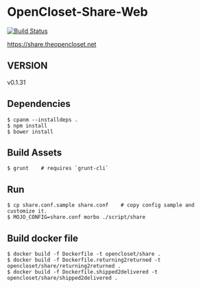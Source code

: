 # OpenCloset-Share-Web #

[![Build Status](https://travis-ci.org/opencloset/monitor.svg?branch=v0.1.31)](https://travis-ci.org/opencloset/OpenCloset-Share-Web)

https://share.theopencloset.net

## VERSION ##

v0.1.31

## Dependencies ##

    $ cpanm --installdeps .
    $ npm install
    $ bower install

## Build Assets ##

    $ grunt    # requires `grunt-cli`

## Run ##

    $ cp share.conf.sample share.conf    # copy config sample and customize it.
    $ MOJO_CONFIG=share.conf morbo ./script/share

## Build docker file ##

    $ docker build -f Dockerfile -t opencloset/share .
    $ docker build -f Dockerfile.returning2returned -t opencloset/share/returning2returned .
    $ docker build -f Dockerfile.shipped2delivered -t opencloset/share/shipped2delivered .
